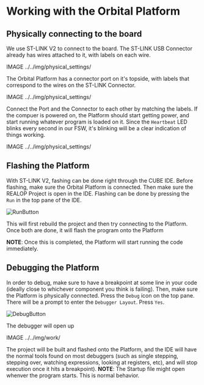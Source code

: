 # Working with the Orbital Platform

## Physically connecting to the board
We use ST-LINK V2 to connect to the board. The ST-LINK USB Connector already has wires attached to it, with labels on each wire.

IMAGE ../../img/physical_settings/

The Orbital Platform has a connector port on it's topside, with labels that correspond to the wires on the ST-LINK Connector. 

IMAGE ../../img/physical_settings/

Connect the Port and the Connector to each other by matching the labels.
If the compuer is powered on, the Platform should start getting power, and start running whatever program is loaded on it. Since the `Heartbeat` LED blinks every second in our FSW, it's blinking will be a clear indication of things working.

IMAGE ../../img/physical_settings/


## Flashing the Platform
With ST-LINK V2, fashing can be done right through the CUBE IDE. Before flashing, make sure the Orbital Platform is connected. Then make sure the REALOP Project is open in the IDE. Flashing can be done by pressing the `Run` in the top pane of the IDE.

![RunButton](../../img/work/cube_ide_run_button.png)

This will first rebuild the project and then try connecting to the Platform. Once both are done, it will flash the program onto the Platform

**NOTE**: Once this is completed, the Platform will start running the code immediately.

## Debugging the Platform
In order to debug, make sure to have a breakpoint at some line in your code (ideally close to whichever component you think is failing). Then, make sure the Platform is physically connected. Press the `Debug` icon on the top pane. There will be a prompt to enter the `Debugger Layout`. Press `Yes`.

![DebugButton](../../img/work/cube_ide_debug_button.png)

The debugger will open up

IMAGE ../../img/work/

The project will be built and flashed onto the Platform, and the IDE will have the normal tools found on most debuggers (such as single stepping, stepping over, watching expressions, looking at registers, etc), and will stop execution once it hits a breakpoint).
**NOTE**: The Startup file might open whenver the program starts. This is normal behavior.